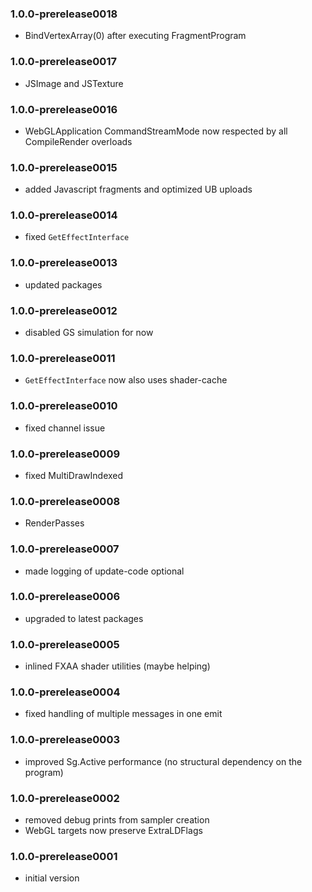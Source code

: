 ### 1.0.0-prerelease0018
* BindVertexArray(0) after executing FragmentProgram

### 1.0.0-prerelease0017
* JSImage and JSTexture

### 1.0.0-prerelease0016
* WebGLApplication CommandStreamMode now respected by all CompileRender overloads

### 1.0.0-prerelease0015
* added Javascript fragments and optimized UB uploads

### 1.0.0-prerelease0014
* fixed `GetEffectInterface` 

### 1.0.0-prerelease0013
* updated packages

### 1.0.0-prerelease0012
* disabled GS simulation for now

### 1.0.0-prerelease0011
* `GetEffectInterface` now also uses shader-cache

### 1.0.0-prerelease0010
* fixed channel issue

### 1.0.0-prerelease0009
* fixed MultiDrawIndexed

### 1.0.0-prerelease0008
* RenderPasses

### 1.0.0-prerelease0007
* made logging of update-code optional

### 1.0.0-prerelease0006
* upgraded to latest packages

### 1.0.0-prerelease0005
* inlined FXAA shader utilities (maybe helping)

### 1.0.0-prerelease0004
* fixed handling of multiple messages in one emit

### 1.0.0-prerelease0003
* improved Sg.Active performance (no structural dependency on the program)

### 1.0.0-prerelease0002
* removed debug prints from sampler creation
* WebGL targets now preserve ExtraLDFlags

### 1.0.0-prerelease0001
* initial version
